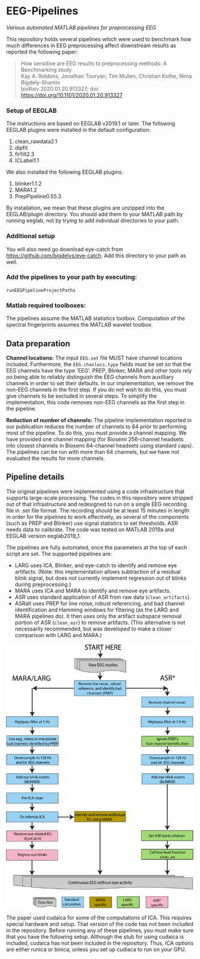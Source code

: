 # EEG-Pipelines
*Various automated MATLAB pipelines for preprocessing EEG*

This repository holds several pipelines which were used to benchmark how
much differences in EEG preprocessing affect downstream results as reported
the following paper: 

> How sensitive are EEG results to preprocessing methods: A Benchmarking study  
> Kay A. Robbins, Jonathan Touryan, Tim Mullen, Christian Kothe, Nima Bigdely-Shamlo  
> bioRxiv 2020.01.20.913327; doi: https://doi.org/10.1101/2020.01.20.913327 



### Setup of EEGLAB
The instructions are based on EEGLAB v2019.1 or later. The following
EEGLAB plugins were installed in the default configuration:
 1. clean_rawdata2.1
 2. dipfit
 3. firfilt2.3
 4. ICLabel1.1  

We also installed the following EEGLAB plugins:
 1. blinker1.1.2
 2. MARA1.2
 3. PrepPipeline0.55.3

By installation, we mean that these plugins are unzipped into the EEGLAB/plugin directory.
You should add them to your MATLAB path by running eeglab, not by trying to 
add individual directories to your path.

### Additional setup
You will also need go download eye-catch from https://github.com/bigdelys/eye-catch.
Add this directory to your path as well.

### Add the pipelines to your path by executing:
    runEEGPipelineProjectPaths

### Matlab required toolboxes:
The pipelines assume the MATLAB statistics toolbox. Computation of the spectral
fingerprints assumes the MATLAB wavelet toolbox.

## Data preparation

**Channel locations:** The input `EEG.set` file MUST have channel locations included. Furthermore, the 
`EEG.chanlocs.type` fields must be set so that the EEG channels have the
type 'EEG'. PREP, Blinker, MARA and other tools
rely on being able to reliably distinguish the EEG channels from auxilliary
channels in order to set their defaults. In our implementation, we remove 
the non-EEG channels in the first step.  If you do not wish to do this, you 
must give channels to be excluded in several steps. To simplify the 
implementation, this code removes non-EEG channels as the first step in the 
pipeline. 

**Reduction of number of channels:** The pipeline implementation reported
in our publication reduces the number of channels to 64 prior to performing
most of the pipeline. To do this, you must provide a channel mapping. We have
provided one channel mapping (for Biosemi 256-channel headsets into closest
channels in Biosemi 64-channel headsets using standard caps). The pipelines
can be run with more than 64 channels, but we have not evaluated the results
for more channels.

## Pipeline details

The original pipelines were implemented using a code infrastructure
that supports large-scale processing. The codes in this repository were 
stripped out of that infrastructure and redesigned to run on a single EEG
recording file in .set file format. The recording should be at least 15 
minutes in length in order for the pipelines to work effectively, as several
of the components (such as PREP and Blinker) use signal statistics
to set thresholds. ASR needs data to calibrate.  The code was tested on MATLAB
2019a and EEGLAB version eeglab2019_1. 

The pipelines are fully automated, once the parameters at the top of 
each script are set. The supported pipelines are:
  * LARG uses ICA, Blinker, and eye-catch to identify and remove eye artifacts. (Note: this implementation allows subtraction of a residual blink signal, but does not currently implement regression out of blinks during preprocessing.)
  * MARA uses ICA and MARA to identify and remove eye artifacts.
  * ASR uses standard application of ASR from raw data (`clean_artifacts`).
  * ASRalt uses PREP for line noise, robust referencing, 
    and bad channel identification and Hamming windows for filtering (as the
    LARG and MARA pipelines do). It then uses only the artifact subspace 
    removal portion of ASR (`clean_asr`) to remove artifacts.
    (This alternative is not necessarily recommended, but was developed to
     make a closer comparison with LARG and MARA.)

![Overview of preprocessing pipelines](./metadata/PipelineOverview.png)

The paper used cudaica for some of the computations of ICA. This requires special hardware and setup. That version of the code has not been included in the repository.
Before running any of these pipelines, you must make sure that you have the following setup.
Although the stub for using cudaica is included, cudaica has not been included in the
repository. Thus, ICA options are either runica or binica, unless you set up cudiaca to run
on your GPU.

